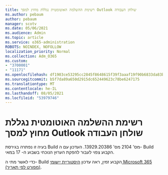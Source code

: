 ```yaml
---
title: רשימת ההשלמה האוטומטית נגללת מחוץ למסך Outlook שולחן העבודה
ms.author: pebaum
author: pebaum
manager: scotv
ms.date: 05/06/2021
ms.audience: Admin
ms.topic: article
ms.service: o365-administration
ROBOTS: NOINDEX, NOFOLLOW
localization_priority: Normal
ms.collection: Adm_O365
ms.custom:
- "3700001"
- "11171"
ms.openlocfilehash: df1903ce53295cc2845f8648615f39f3aaaf19f90b6833da83b27ba836e44d4e
ms.sourcegitcommit: b5f7da89a650d2915dc652449623c78be6247175
ms.translationtype: MT
ms.contentlocale: he-IL
ms.lasthandoff: 08/05/2021
ms.locfileid: "53979746"
---
```

# <a name="autocomplete-list-scrolls-off-the-screen-in-outlook-desktop"></a>רשימת ההשלמה האוטומטית נגללת מחוץ למסך Outlook שולחן העבודה

בעיה זו נפתרה בגירסת Build מס' 2104 מס' 13929.20386. העדכון עם ה- Build הקבוע צפוי לעבור להפקת הערוץ הנוכחי בשבוע ה- 17 במאי. 

כדי לאשר מתי ה- Build הקבוע זמין, ראה עדכון [היסטוריית יישומי Microsoft 365 (מפורט לפי תאריך)](/officeupdates/update-history-microsoft365-apps-by-date).